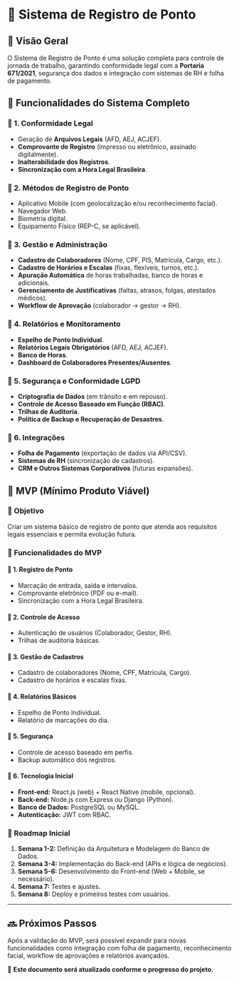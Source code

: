 # 📌 Sistema de Registro de Ponto

## 📝 Visão Geral

O Sistema de Registro de Ponto é uma solução completa para controle de jornada de trabalho, garantindo conformidade legal com a **Portaria 671/2021**, segurança dos dados e integração com sistemas de RH e folha de pagamento.

## 📌 Funcionalidades do Sistema Completo

### 📌 1. Conformidade Legal
- Geração de **Arquivos Legais** (AFD, AEJ, ACJEF).
- **Comprovante de Registro** (impresso ou eletrônico, assinado digitalmente).
- **Inalterabilidade dos Registros**.
- **Sincronização com a Hora Legal Brasileira**.

### 📌 2. Métodos de Registro de Ponto
- Aplicativo Mobile (com geolocalização e/ou reconhecimento facial).
- Navegador Web.
- Biometria digital.
- Equipamento Físico (REP-C, se aplicável).

### 📌 3. Gestão e Administração
- **Cadastro de Colaboradores** (Nome, CPF, PIS, Matrícula, Cargo, etc.).
- **Cadastro de Horários e Escalas** (fixas, flexíveis, turnos, etc.).
- **Apuração Automática** de horas trabalhadas, banco de horas e adicionais.
- **Gerenciamento de Justificativas** (faltas, atrasos, folgas, atestados médicos).
- **Workflow de Aprovação** (colaborador → gestor → RH).

### 📌 4. Relatórios e Monitoramento
- **Espelho de Ponto Individual**.
- **Relatórios Legais Obrigatórios** (AFD, AEJ, ACJEF).
- **Banco de Horas**.
- **Dashboard de Colaboradores Presentes/Ausentes**.

### 📌 5. Segurança e Conformidade LGPD
- **Criptografia de Dados** (em trânsito e em repouso).
- **Controle de Acesso Baseado em Função (RBAC)**.
- **Trilhas de Auditoria**.
- **Política de Backup e Recuperação de Desastres**.

### 📌 6. Integrações
- **Folha de Pagamento** (exportação de dados via API/CSV).
- **Sistemas de RH** (sincronização de cadastros).
- **CRM e Outros Sistemas Corporativos** (futuras expansões).

## 🚀 MVP (Mínimo Produto Viável)

### 🎯 Objetivo
Criar um sistema básico de registro de ponto que atenda aos requisitos legais essenciais e permita evolução futura.

### 📌 Funcionalidades do MVP

#### 🔹 1. Registro de Ponto
- Marcação de entrada, saída e intervalos.
- Comprovante eletrônico (PDF ou e-mail).
- Sincronização com a Hora Legal Brasileira.

#### 🔹 2. Controle de Acesso
- Autenticação de usuários (Colaborador, Gestor, RH).
- Trilhas de auditoria básicas.

#### 🔹 3. Gestão de Cadastros
- Cadastro de colaboradores (Nome, CPF, Matrícula, Cargo).
- Cadastro de horários e escalas fixas.

#### 🔹 4. Relatórios Básicos
- Espelho de Ponto Individual.
- Relatório de marcações do dia.

#### 🔹 5. Segurança
- Controle de acesso baseado em perfis.
- Backup automático dos registros.

#### 🔹 6. Tecnologia Inicial
- **Front-end:** React.js (web) + React Native (mobile, opcional).
- **Back-end:** Node.js com Express ou Django (Python).
- **Banco de Dados:** PostgreSQL ou MySQL.
- **Autenticação:** JWT com RBAC.

### 📆 Roadmap Inicial
1. **Semana 1-2:** Definição da Arquitetura e Modelagem do Banco de Dados.
2. **Semana 3-4:** Implementação do Back-end (APIs e lógica de negócios).
3. **Semana 5-6:** Desenvolvimento do Front-end (Web + Mobile, se necessário).
4. **Semana 7:** Testes e ajustes.
5. **Semana 8:** Deploy e primeiros testes com usuários.

---

## 🔜 Próximos Passos
Após a validação do MVP, será possível expandir para novas funcionalidades como integração com folha de pagamento, reconhecimento facial, workflow de aprovações e relatórios avançados.

📌 **Este documento será atualizado conforme o progresso do projeto.**
